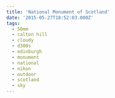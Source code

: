 ```yaml
---
title: 'National Monument of Scotland'
date: '2015-05-27T18:52:03.000Z'
tags:
  - 50mm
  - calton hill
  - cloudy
  - d300s
  - edinburgh
  - monument
  - national
  - nikon
  - outdoor
  - scotland
  - sky
---
```

